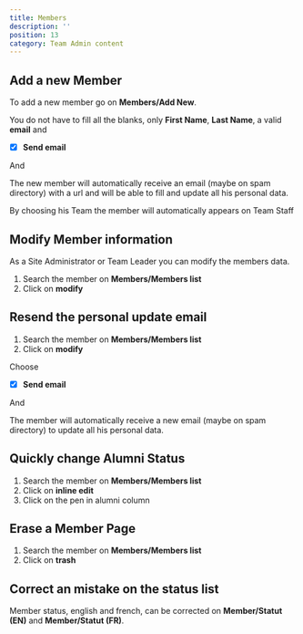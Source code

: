 ```yaml
---
title: Members
description: ''
position: 13
category: Team Admin content
---
```



## Add a new Member

To add a new member go on **Members/Add New**.

You do not have to fill all the blanks, only **First Name**, **Last Name**, a valid **email** and 
- [x] **Send email**
<article-image src="Add-Edit-member.png" alt="Manually Add A member" 
size="100" :center="false">
</article-image>

And <text-image src="CreateNewMember.PNG" alt="Create New Member" size="18"></text-image>

The new member will automatically receive an email (maybe on spam directory) with a url and will be able to fill and update all his personal data.

<article-image src="MemberEmail.PNG" alt="Member Email" 
size="100" :center="false">
</article-image>

<alert type="info">By choosing his Team the member will automatically appears on Team Staff</alert> 

## Modify Member information

As a Site Administrator or Team Leader you can modify the members data.
1. Search the member on **Members/Members list**
2. Click on **modify**

<article-image src="Member-Edit.PNG" alt="Member Edit" 
size="100" :center="false">
</article-image>


## Resend the personal update email

1. Search the member on **Members/Members list**
2. Click on **modify**

<article-image src="Member-Edit.PNG" alt="Member Edit" 
size="100" :center="false">
</article-image>

Choose
- [x] **Send email**
<article-image src="Add-Edit-member.png" alt="Manually Add A member" 
size="100" :center="false">
</article-image>

And <text-image src="Member-Button-Update.PNG" alt="Update Member" size="18"></text-image>

The  member will automatically receive a new email (maybe on spam directory) to update all his personal data.

## Quickly change Alumni Status

1. Search the member on **Members/Members list**
2. Click on **inline edit**
3. Click on the pen in alumni column

<article-image src="Member-Alumni.PNG" alt="Member Edit" 
size="100" :center="false">
</article-image>

## Erase a Member Page 

1. Search the member on **Members/Members list**
2. Click on **trash**

<article-image src="Member-Delete.PNG" alt="Member Delete" 
size="100" :center="false">
</article-image>

## Correct an mistake on the status list

Member status, english and french, can be corrected on **Member/Statut (EN)** and **Member/Statut (FR)**.